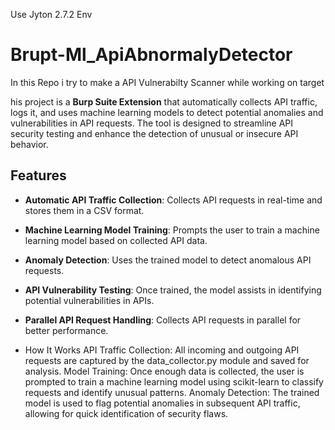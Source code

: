 Use Jyton 2.7.2 Env
# Brupt-Ml_ApiAbnormalyDetector
In this Repo i try to make a API Vulnerabilty Scanner while working on target 


his project is a **Burp Suite Extension** that automatically collects API traffic, logs it, and uses machine learning models to detect potential anomalies and vulnerabilities in API requests. The tool is designed to streamline API security testing and enhance the detection of unusual or insecure API behavior.

## Features

- **Automatic API Traffic Collection**: Collects API requests in real-time and stores them in a CSV format.
- **Machine Learning Model Training**: Prompts the user to train a machine learning model based on collected API data.
- **Anomaly Detection**: Uses the trained model to detect anomalous API requests.
- **API Vulnerability Testing**: Once trained, the model assists in identifying potential vulnerabilities in APIs.
- **Parallel API Request Handling**: Collects API requests in parallel for better performance.

- How It Works
API Traffic Collection: All incoming and outgoing API requests are captured by the data_collector.py module and saved for analysis.
Model Training: Once enough data is collected, the user is prompted to train a machine learning model using scikit-learn to classify requests and identify unusual patterns.
Anomaly Detection: The trained model is used to flag potential anomalies in subsequent API traffic, allowing for quick identification of security flaws.

